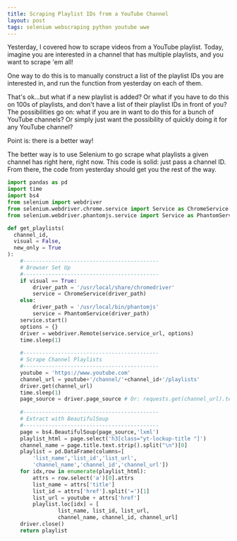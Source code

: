 ```yaml
---
title: Scraping Playlist IDs from a YouTube Channel
layout: post
tags: selenium webscraping python youtube wwe
---
```


Yesterday, I covered how to scrape videos from a YouTube playlist. Today, imagine you are interested in
a channel that has multiple playlists, and you want to scrape 'em all!

One way to do this is to manually construct a list of the playlist IDs you are interested in, and run
the function from yesterday on each of them.  

That's ok...but what if a new playlist is added?  Or what if you have to do this on 100s of playlists,
and don't have a list of their playlist IDs in front of you?  The possibilities go on: what if you
are in want to do this for a bunch of YouTube channels?  Or simply just want the possibility of
quickly doing it for any YouTube channel?

Point is: there is a better way!

The better way is to use Selenium to go scrape what playlists a given channel has right here,
right now.  This code is solid: just pass a channel ID.  From there, the code from yesterday
should get you the rest of the way.


```python
import pandas as pd
import time
import bs4
from selenium import webdriver
from selenium.webdriver.chrome.service import Service as ChromeService
from selenium.webdriver.phantomjs.service import Service as PhantomService

def get_playlists(
  channel_id, 
  visual = False, 
  new_only = True
):
    #-------------------------------------------
    # Browser Set Up
    #-------------------------------------------
    if visual == True:
        driver_path = '/usr/local/share/chromedriver'
        service = ChromeService(driver_path)
    else:
        driver_path = '/usr/local/bin/phantomjs'
        service = PhantomService(driver_path)
    service.start()
    options = {}
    driver = webdriver.Remote(service.service_url, options)
    time.sleep(1)
    
    #-------------------------------------------
    # Scrape Channel Playlists
    #-------------------------------------------
    youtube = 'https://www.youtube.com'
    channel_url = youtube+'/channel/'+channel_id+'/playlists'
    driver.get(channel_url)
    time.sleep(1)
    page_source = driver.page_source # Or: requests.get(channel_url).text
    
    #-------------------------------------------
    # Extract with BeautifulSoup
    #-------------------------------------------
    page = bs4.BeautifulSoup(page_source,'lxml')
    playlist_html = page.select('h3[class="yt-lockup-title "]')
    channel_name = page.title.text.strip().split("\n")[0]
    playlist = pd.DataFrame(columns=[
        'list_name','list_id','list_url',
        'channel_name','channel_id','channel_url'])
    for idx,row in enumerate(playlist_html):
        attrs = row.select('a')[0].attrs
        list_name = attrs['title']
        list_id = attrs['href'].split('=')[1]
        list_url = youtube + attrs['href']
        playlist.loc[idx] = [
                list_name, list_id, list_url,
                channel_name, channel_id, channel_url]
    driver.close()
    return playlist
```
